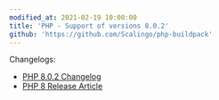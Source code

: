 ```yaml
---
modified_at: 2021-02-19 10:00:00
title: 'PHP - Support of versions 8.0.2'
github: 'https://github.com/Scalingo/php-buildpack'
---
```


Changelogs:

* [PHP 8.0.2 Changelog](https://www.php.net/ChangeLog-8.php#8.0.2)
* [PHP 8 Release Article](https://www.php.net/releases/8.0/en.php)
